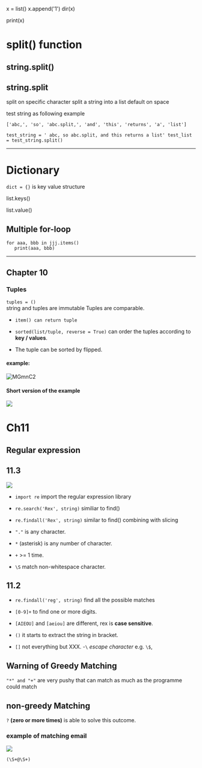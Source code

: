 x = list()
x.append('1')
dir(x)

print(x)

# split() function
## string.split()
## string.split
split on specific character
split a string into a list default on space


 test string as following example

 ``['abc,', 'so', 'abc.split,', 'and', 'this', 'returns', 'a', 'list'] ``

 ``test_string = ' abc, so abc.split, and this returns a list'
 test_list = test_string.split()``
 ***
# Dictionary

`` dict = {} `` is key value structure

list.keys()

list.value()
## Multiple for-loop
```
for aaa, bbb in jjj.items()
   print(aaa, bbb)
```
  ***
## Chapter 10
### Tuples
``tuples = () ``   
string and tuples are immutable
Tuples are comparable.

- `item() can return tuple`

- `sorted(list/tuple, reverse = True)` can order the tuples according to **key / values**.

- The tuple can be sorted by flipped.
#### example:
![MGmnC2](https://raw.githubusercontent.com/YChanHuang/UploadedPic/master/uPic/MGmnC2.png?token=AJ7JITGRYVMREP4XCJX7OS27N55YA)
#### Short version of the example
![](https://raw.githubusercontent.com/YChanHuang/UploadedPic/master/1601147113349-20200926200512.png?token=AJ7JITC4JUNZCRJKF3CWVXC7N6ISM)

# Ch11
## Regular expression
## 11.3
![](https://raw.githubusercontent.com/YChanHuang/UploadedPic/master/20200927102024.png?token=AJ7JITFSMKQLHRZ4T7YC2627OBMZK)

- `import re` import the regular expression library
- `re.search('Rex', string)` similiar to find()
- `re.findall('Rex', string)` similar to find() combining with slicing

- ``"."`` is any character.
- `*` (asterisk) is any number of character.
- `+` >= 1 time.
- `\S` match non-whitespace character.

## 11.2
- `re.findall('reg', string)` find all the possible matches

- `[0-9]+` to find one or more digits.

- `[AIEOU]` and `[aeiou]` are different, rex is **case sensitive**.
- `()` it starts to extract the string in bracket.
- `[]` not everything but XXX.
-`\` _escape character_ e.g. `\$`,

## Warning of Greedy Matching
`"*" and "+"` are very pushy that can match as much as the programme could match
## non-greedy Matching
`?` __(zero or more times)__ is able to solve this outcome.

### example of matching email
![](https://raw.githubusercontent.com/YChanHuang/UploadedPic/master/20200927103832.png?token=AJ7JITGJOYO5H3KQ47W7T5C7OBO5M)

```
(\S+@\S+)
```

